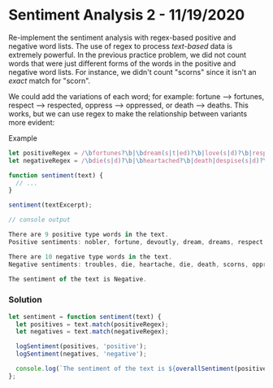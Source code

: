 
# Sentiment Analysis 2 - 11/19/2020

Re-implement the sentiment analysis with regex-based positive and negative word lists. The use of regex to process *text-based* data is extremely powerful. In the previous practice problem, we did not count words that were just different forms of the words in the positive and negative word lists. For instance, we didn't count "scorns" since it isn't an *exact* match for "scorn".

We could add the variations of each word; for example: fortune --> fortunes, respect --> respected, oppress --> oppressed, or death --> deaths. This works, but we can use regex to make the relationship between variants more evident:

Example

```javascript
let positiveRegex = /\bfortunes?\b|\bdream(s|t|ed)?\b|love(s|d)?\b|respect(s|ed)?\b|\bpatien(ce|t)?\b|\bdevout(ly)?\b|\bnobler?\b|\bresolut(e|ion)?\b/gi;
let negativeRegex = /\bdie(s|d)?\b|\bheartached?\b|death|despise(s|d)?\b|\bscorn(s|ed)?\b|\bweary\b|\btroubles?\b|\boppress(es|ed|or('s)?)?\b/gi;

function sentiment(text) {
  // ...
}

sentiment(textExcerpt);

// console output

There are 9 positive type words in the text.
Positive sentiments: nobler, fortune, devoutly, dream, dreams, respect, love, patient, resolution

There are 10 negative type words in the text.
Negative sentiments: troubles, die, heartache, die, death, scorns, oppressor's, despised, weary, death

The sentiment of the text is Negative.
```

### Solution

```javascript
let sentiment = function sentiment(text) {
  let positives = text.match(positiveRegex);
  let negatives = text.match(negativeRegex);

  logSentiment(positives, 'positive');
  logSentiment(negatives, 'negative');

  console.log(`The sentiment of the text is ${overallSentiment(positives.length, negatives.length)}.`);
};
```
